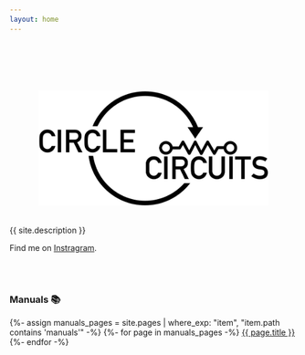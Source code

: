 ```yaml
---
layout: home
---
```


<div style="text-align: center; margin-top:20%;">
        <img src="assets/img/logo.png" width="80%" />
</div>
<br />
<p>{{ site.description }}</p>

<p>Find me on <a href="https://instagram.com/{{ site.instagram_username| cgi_escape | escape }}">Instragram</a>.</p>

<br /><br />
<h3>Manuals 📚</h3>
{%- assign manuals_pages = site.pages | where_exp: "item", "item.path contains 'manuals'" -%}
{%- for page in manuals_pages -%}
  <a href='{{ page.url }}'>{{ page.title }}</a>
{%- endfor -%}
